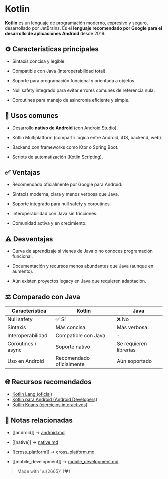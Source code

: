 # Kotlin

**Kotlin** es un lenguaje de programación moderno, expresivo y seguro, desarrollado por JetBrains. Es el **lenguaje recomendado por Google para el desarrollo de aplicaciones Android** desde 2019.

## ⚙️ Características principales

- Sintaxis concisa y legible. 
 
- Compatible con Java (interoperabilidad total).  
- Soporte para programación funcional y orientada a objetos.  
- Null safety integrado para evitar errores comunes de referencia nula.  
- Coroutines para manejo de asincronía eficiente y simple.  

## 📲 Usos comunes

- Desarrollo **nativo de Android** (con Android Studio).  

- Kotlin Multiplatform (compartir lógica entre Android, iOS, backend, web).  
- Backend con frameworks como Ktor o Spring Boot.  
- Scripts de automatización (Kotlin Scripting).  

## ✅ Ventajas

- Recomendado oficialmente por Google para Android.  

- Sintaxis moderna, clara y menos verbosa que Java.  
- Soporte integrado para null safety y coroutines.  
- Interoperabilidad con Java sin fricciones.  
- Comunidad activa y en crecimiento.  

## ⚠️ Desventajas

- Curva de aprendizaje si vienes de Java o no conoces programación funcional.
  
- Documentación y recursos menos abundantes que Java (aunque en aumento).  
- Aún existen proyectos legacy en Java que requieren adaptación.  

## ⚖️ Comparado con Java

| Característica     | Kotlin                   | Java                   |
| ------------------ | ------------------------ | ---------------------- |
| Null safety        | ✅ Sí                     | ❌ No                   |
| Sintaxis           | Más concisa              | Más verbosa            |
| Interoperabilidad  | Compatible con Java      | -                      |
| Coroutines / async | Soporte nativo           | Se requieren librerías |
| Uso en Android     | Recomendado oficialmente | Aún soportado          |

## 🌐 Recursos recomendados

- [Kotlin Lang (oficial)](https://kotlinlang.org/)  
- [Kotlin para Android (Android Developers)](https://developer.android.com/kotlin)  
- [Kotlin Koans (ejercicios interactivos)](https://play.kotlinlang.org/koans/overview)  

## 🔗 Notas relacionadas

- [[android]] → [android.md](/os/android.md)  

- [[native]] → [native.md](/overview/native.md)  

- [[cross_platform]] → [cross_platform.md](/overview/cross_platform.md)  

- [[mobile_development]] → [mobile_development.md](/overview/mobile_development.md)  

> Made with '\u{2665}' (♥)
